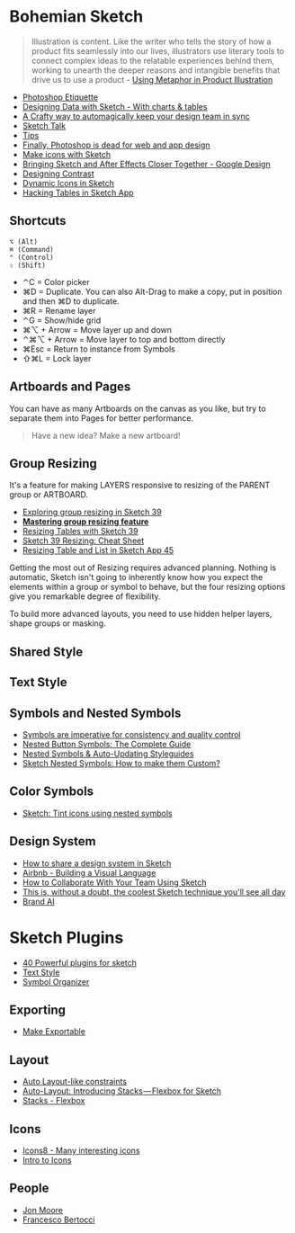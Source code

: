 # Bohemian Sketch


> Illustration is content. Like the writer who tells the story of how a product fits seamlessly into our lives, illustrators use literary tools to connect complex ideas to the relatable experiences behind them, working to unearth the deeper reasons and intangible benefits that drive us to use a product - [Using Metaphor in Product Illustration](https://medium.com/shopify-ux/effectively-using-metaphor-in-product-illustration-62bdccbe14e4#.a98qkyao6)

* [Photoshop Etiquette](http://photoshopetiquette.com/)
* [Designing Data with Sketch - With charts & tables](http://ivomynttinen.com/blog/designing-data-with-sketch)
* [A Crafty way to automagically keep your design team in sync](https://medium.com/nordnet-design-studio/a-crafty-way-to-automagically-keep-your-design-team-in-sync-3d9483ee2d96#.lubnutnei)
* [Sketch Talk](http://sketchtalk.io/)
* [Tips](https://medium.com/ux-power-tools/8-sketch-tricks-that-would-make-owen-wilson-say-wooow-tons-of-gifs-d2145ffb6ab2)
* [Finally, Photoshop is dead for web and app design](https://www.xfive.co/blog/photoshop-dead-web-app-design/)
* [Make icons with Sketch](https://github.com/allenwong/MakeIconsWithSketch)
* [Bringing Sketch and After Effects Closer Together - Google Design](https://medium.com/google-design/bringing-sketch-and-after-effects-closer-together-d83b3e729c93)
* [Designing Contrast](http://mds.is/designing-contrast/)
* [Dynamic Icons in Sketch](https://www.youtube.com/watch?v=1rJ1WyQ6lU0)
* [Hacking Tables in Sketch App](https://medium.com/sketch-app-sources/hacking-tables-in-sketch-app-745e9b961992)

## Shortcuts

```
⌥ (Alt)
⌘ (Command)
⌃ (Control)
⇧ (Shift)
```

* ⌃C = Color picker
* ⌘D = Duplicate. You can also Alt-Drag to make a copy, put in position and then ⌘D to duplicate.
* ⌘R = Rename layer
* ⌃G = Show/hide grid
* ⌘⌥ + Arrow = Move layer up and down
* ⌃⌘⌥ + Arrow = Move layer to top and bottom directly
* ⌘Esc = Return to instance from Symbols
* ⇧⌘L = Lock layer

## Artboards and Pages

You can have as many Artboards on the canvas as you like, but try to separate them into Pages for better performance.

> Have a new idea? Make a new artboard!

## Group Resizing

It's a feature for making LAYERS responsive to resizing of the PARENT group or ARTBOARD.

* [Exploring group resizing in Sketch 39](https://medium.com/bpxl-craft/exploring-group-resizing-in-sketch-3-9-e372d6635a54#.ysvy0lc4u)
* [**Mastering group resizing feature**](https://medium.com/sketch-app-sources/mastering-group-resizing-feature-in-sketch-38266286155#.av0het8vw)
* [Resizing Tables with Sketch 39](https://medium.com/sketch-app-sources/https-medium-com-megaroeny-resizing-tables-with-sketch-3-9-2e02e6382d3d#.pkakabmhy)
* [Sketch 39 Resizing: Cheat Sheet](https://medium.com/sketch-app-sources/sketch-39-resizing-cheat-sheet-feec0450e7e2#.1zpx2zlga)
* [Resizing Table and List in Sketch App 45](https://medium.com/sketch-app-sources/resizing-table-and-list-with-sketch-45-1-2-9793c34d2d5a)

Getting the most out of Resizing requires advanced planning. Nothing is automatic, Sketch isn't going to inherently know how you expect the elements within a group or symbol to behave, but the four resizing options give you remarkable degree of flexibility.

To build more advanced layouts, you need to use hidden helper layers, shape groups or masking.

## Shared Style

## Text Style

## Symbols and Nested Symbols

* [Symbols are imperative for consistency and quality control](https://blog.usejournal.com/building-responsive-sketch-symbol-components-9973fafd4c04)
* [Nested Button Symbols: The Complete Guide](https://blog.prototypr.io/nested-button-symbols-the-complete-guide-c0c91be46952)
* [Nested Symbols & Auto-Updating Styleguides](http://symbols.janlosert.com/)
* [Sketch Nested Symbols: How to make them Custom?](https://themindstudios.com/blog/sketch-nested-symbols-how-to-make-them-custom/)

## Color Symbols

* [Sketch: Tint icons using nested symbols](https://medium.com/@FreeAndWilling/sketch-tint-icons-using-nested-symbols-2d52867e0d29)

## Design System

* [How to share a design system in Sketch](https://blog.brand.ai/how-to-share-a-design-system-in-sketch-1-3-245308f2d7f1#.uvg19a95r)
* [Airbnb - Building a Visual Language](http://airbnb.design/building-a-visual-language/)
* [How to Collaborate With Your Team Using Sketch](https://webdesign.tutsplus.com/articles/how-to-collaborate-with-your-team-using-sketch--cms-25170)
* [This is, without a doubt, the coolest Sketch technique you'll see all day](https://medium.com/ux-power-tools/this-is-without-a-doubt-the-coolest-sketch-technique-youll-see-all-day-ddefa65ea959#.c74pn3lwb)
* [Brand AI](https://brand.ai/)

# Sketch Plugins

* [40 Powerful plugins for sketch](https://medium.muz.li/40-powerful-free-plugins-for-sketch-c1af03ea9d7e)
* [Text Style](http://www.textstyl.es/)
* [Symbol Organizer](https://github.com/sonburn/symbol-organizer)

## Exporting

* [Make Exportable](https://github.com/abynim/sketch-exportable)

## Layout

* [Auto Layout-like constraints](https://github.com/matt-curtis/Fluid-for-Sketch)
* [Auto-Layout: Introducing Stacks — Flexbox for Sketch](https://medium.com/sketch-app-sources/auto-layout-introducing-stacks-flexbox-for-sketch-c8a11422c7b5)
* [Stacks - Flexbox](https://animaapp.github.io/docs/v1/guide/12-stacks-flexbox.html)

## Icons

* [Icons8 - Many interesting icons](https://icons8.com)
* [Intro to Icons](http://introtoicons.com/)

## People

* [Jon Moore](https://medium.com/@jon.moore)
* [Francesco Bertocci](https://medium.com/@FreeAndWilling)